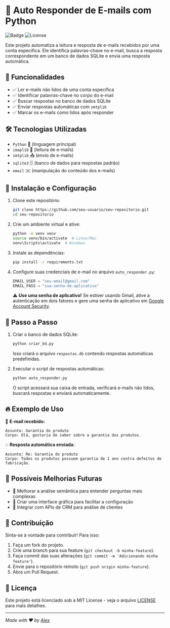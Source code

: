 # 📧 Auto Responder de E-mails com Python

![Badge](https://img.shields.io/badge/status-em%20desenvolvimento-yellow)
![License](https://img.shields.io/badge/license-MIT-blue)


Este projeto automatiza a leitura e resposta de e-mails recebidos por uma conta específica. Ele identifica palavras-chave no e-mail, busca a resposta correspondente em um banco de dados SQLite e envia uma resposta automática.

## 🚀 Funcionalidades

- ✅ Ler e-mails não lidos de uma conta específica
- ✅ Identificar palavras-chave no corpo do e-mail
- ✅ Buscar respostas no banco de dados SQLite
- ✅ Enviar respostas automáticas com `smtplib`
- ✅ Marcar os e-mails como lidos após responder

## 🛠 Tecnologias Utilizadas

- `Python` 🐍 (linguagem principal)
- `imaplib` 📩 (leitura de e-mails)
- `smtplib` 📤 (envio de e-mails)
- `sqlite3` 🗄️ (banco de dados para respostas padrão)
- `email` ✉️ (manipulação do conteúdo dos e-mails)

## 🔧 Instalação e Configuração

1. Clone este repositório:

   ```bash
   git clone https://github.com/seu-usuario/seu-repositorio.git
   cd seu-repositorio
   ```

2. Crie um ambiente virtual e ative:

   ```bash
   python -m venv venv
   source venv/bin/activate  # Linux/Mac
   venv\Scripts\activate  # Windows
   ```

3. Instale as dependências:

   ```bash
   pip install -r requirements.txt
   ```

4. Configure suas credenciais de e-mail no arquivo `auto_responder.py`:

   ```python
   EMAIL_USER = "seu-email@gmail.com"
   EMAIL_PASS = "sua-senha-de-aplicativo"
   ```

   ⚠️ **Use uma senha de aplicativo!** Se estiver usando Gmail, ative a autenticação em dois fatores e gere uma senha de aplicativo em [Google Account Security](https://myaccount.google.com/security).

## 📜 Passo a Passo

1. Criar o banco de dados SQLite:

   ```bash
   python criar_bd.py
   ```

   Isso criará o arquivo `respostas.db` contendo respostas automáticas predefinidas.

2. Executar o script de respostas automáticas:

   ```bash
   python auto_responder.py
   ```

   O script acessará sua caixa de entrada, verificará e-mails não lidos, buscará respostas e enviará automaticamente.

## 🔥 Exemplo de Uso

📩 **E-mail recebido:**

```text
Assunto: Garantia do produto  
Corpo: Olá, gostaria de saber sobre a garantia dos produtos.  
```

💡 **Resposta automática enviada:**

```text
Assunto: Re: Garantia do produto  
Corpo: Todos os produtos possuem garantia de 1 ano contra defeitos de fabricação.  
```

## 🚀 Possíveis Melhorias Futuras

- 🔹 Melhorar a análise semântica para entender perguntas mais complexas
- 🔹 Criar uma interface gráfica para facilitar a configuração
- 🔹 Integrar com APIs de CRM para análise de clientes

## 🤝 Contribuição

Sinta-se à vontade para contribuir! Para isso:
1. Faça um fork do projeto.
2. Crie uma branch para sua feature (`git checkout -b minha-feature`).
3. Faça commit das suas alterações (`git commit -m 'Adicionando minha feature'`).
4. Envie para o repositório remoto (`git push origin minha-feature`).
5. Abra um Pull Request.

## 📜 Licença

Este projeto está licenciado sob a MIT License - veja o arquivo [LICENSE](LICENSE) para mais detalhes.

---

_Made with ❤️ by [Alex](https://github.com/alexwithrock)_

